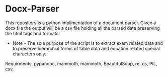 # Docx-Parser

This repository is a python implimentation of a document parser. Given a docx file the output will be a csv file holding all the parsed data preserving the html tags and formats.

* Note - 
The sole purpose of the script is to extract exam related data and to preserve hierarchial forms of table data and equation related special characters only.

Requirments, 
pypandoc, 
mammoth, 
mammoth, 
BeautifulSoup, 
re, 
os, 
PIL, 
csv, 
